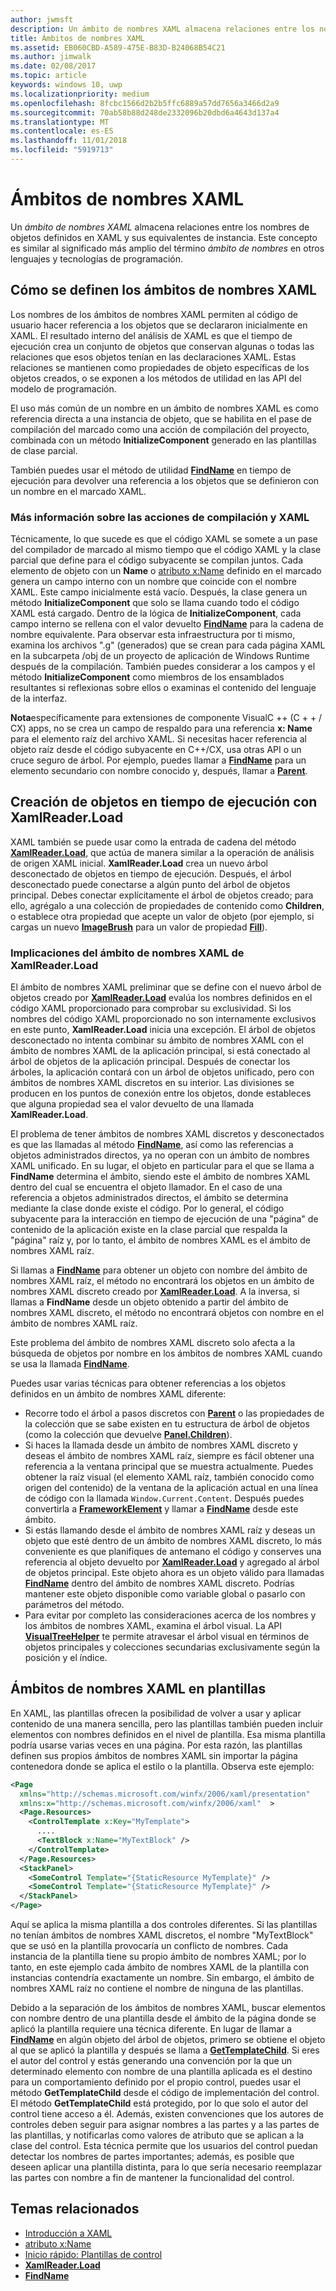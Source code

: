 ```yaml
---
author: jwmsft
description: Un ámbito de nombres XAML almacena relaciones entre los nombres de objetos definidos en XAML y sus equivalentes de instancia. Este concepto es similar al significado más amplio del término ámbito de nombres en otros lenguajes y tecnologías de programación.
title: Ámbitos de nombres XAML
ms.assetid: EB060CBD-A589-475E-B83D-B24068B54C21
ms.author: jimwalk
ms.date: 02/08/2017
ms.topic: article
keywords: windows 10, uwp
ms.localizationpriority: medium
ms.openlocfilehash: 8fcbc1566d2b2b5ffc6889a57dd7656a3466d2a9
ms.sourcegitcommit: 70ab58b88d248de2332096b20dbd6a4643d137a4
ms.translationtype: MT
ms.contentlocale: es-ES
ms.lasthandoff: 11/01/2018
ms.locfileid: "5919713"
---
```

# <a name="xaml-namescopes"></a>Ámbitos de nombres XAML


Un *ámbito de nombres XAML* almacena relaciones entre los nombres de objetos definidos en XAML y sus equivalentes de instancia. Este concepto es similar al significado más amplio del término *ámbito de nombres* en otros lenguajes y tecnologías de programación.

## <a name="how-xaml-namescopes-are-defined"></a>Cómo se definen los ámbitos de nombres XAML

Los nombres de los ámbitos de nombres XAML permiten al código de usuario hacer referencia a los objetos que se declararon inicialmente en XAML. El resultado interno del análisis de XAML es que el tiempo de ejecución crea un conjunto de objetos que conservan algunas o todas las relaciones que esos objetos tenían en las declaraciones XAML. Estas relaciones se mantienen como propiedades de objeto específicas de los objetos creados, o se exponen a los métodos de utilidad en las API del modelo de programación.

El uso más común de un nombre en un ámbito de nombres XAML es como referencia directa a una instancia de objeto, que se habilita en el pase de compilación del marcado como una acción de compilación del proyecto, combinada con un método **InitializeComponent** generado en las plantillas de clase parcial.

También puedes usar el método de utilidad [**FindName**](https://msdn.microsoft.com/library/windows/apps/br208715) en tiempo de ejecución para devolver una referencia a los objetos que se definieron con un nombre en el marcado XAML.

### <a name="more-about-build-actions-and-xaml"></a>Más información sobre las acciones de compilación y XAML

Técnicamente, lo que sucede es que el código XAML se somete a un pase del compilador de marcado al mismo tiempo que el código XAML y la clase parcial que define para el código subyacente se compilan juntos. Cada elemento de objeto con un **Name** o [atributo x:Name](x-name-attribute.md) definido en el marcado genera un campo interno con un nombre que coincide con el nombre XAML. Este campo inicialmente está vacío. Después, la clase genera un método **InitializeComponent** que solo se llama cuando todo el código XAML está cargado. Dentro de la lógica de **InitializeComponent**, cada campo interno se rellena con el valor devuelto [**FindName**](https://msdn.microsoft.com/library/windows/apps/br208715) para la cadena de nombre equivalente. Para observar esta infraestructura por ti mismo, examina los archivos ".g" (generados) que se crean para cada página XAML en la subcarpeta /obj de un proyecto de aplicación de Windows Runtime después de la compilación. También puedes considerar a los campos y el método **InitializeComponent** como miembros de los ensamblados resultantes si reflexionas sobre ellos o examinas el contenido del lenguaje de la interfaz.

**Nota**específicamente para extensiones de componente VisualC ++ (C + + / CX) apps, no se crea un campo de respaldo para una referencia **x: Name** para el elemento raíz del archivo XAML. Si necesitas hacer referencia al objeto raíz desde el código subyacente en C++/CX, usa otras API o un cruce seguro de árbol. Por ejemplo, puedes llamar a [**FindName**](https://msdn.microsoft.com/library/windows/apps/br208715) para un elemento secundario con nombre conocido y, después, llamar a [**Parent**](https://msdn.microsoft.com/library/windows/apps/br208739).

## <a name="creating-objects-at-run-time-with-xamlreaderload"></a>Creación de objetos en tiempo de ejecución con XamlReader.Load

XAML también se puede usar como la entrada de cadena del método [**XamlReader.Load**](https://msdn.microsoft.com/library/windows/apps/br228048), que actúa de manera similar a la operación de análisis de origen XAML inicial. **XamlReader.Load** crea un nuevo árbol desconectado de objetos en tiempo de ejecución. Después, el árbol desconectado puede conectarse a algún punto del árbol de objetos principal. Debes conectar explícitamente el árbol de objetos creado; para ello, agrégalo a una colección de propiedades de contenido como **Children**, o establece otra propiedad que acepte un valor de objeto (por ejemplo, si cargas un nuevo [**ImageBrush**](https://msdn.microsoft.com/library/windows/apps/br210101) para un valor de propiedad [**Fill**](/uwp/api/Windows.UI.Xaml.Shapes.Shape.Fill)).

### <a name="xaml-namescope-implications-of-xamlreaderload"></a>Implicaciones del ámbito de nombres XAML de XamlReader.Load 

El ámbito de nombres XAML preliminar que se define con el nuevo árbol de objetos creado por [**XamlReader.Load**](https://msdn.microsoft.com/library/windows/apps/br228048) evalúa los nombres definidos en el código XAML proporcionado para comprobar su exclusividad. Si los nombres del código XAML proporcionado no son internamente exclusivos en este punto, **XamlReader.Load** inicia una excepción. El árbol de objetos desconectado no intenta combinar su ámbito de nombres XAML con el ámbito de nombres XAML de la aplicación principal, si está conectado al árbol de objetos de la aplicación principal. Después de conectar los árboles, la aplicación contará con un árbol de objetos unificado, pero con ámbitos de nombres XAML discretos en su interior. Las divisiones se producen en los puntos de conexión entre los objetos, donde estableces que alguna propiedad sea el valor devuelto de una llamada **XamlReader.Load**.

El problema de tener ámbitos de nombres XAML discretos y desconectados es que las llamadas al método [**FindName**](https://msdn.microsoft.com/library/windows/apps/br208715), así como las referencias a objetos administrados directos, ya no operan con un ámbito de nombres XAML unificado. En su lugar, el objeto en particular para el que se llama a **FindName** determina el ámbito, siendo este el ámbito de nombres XAML dentro del cual se encuentra el objeto llamador. En el caso de una referencia a objetos administrados directos, el ámbito se determina mediante la clase donde existe el código. Por lo general, el código subyacente para la interacción en tiempo de ejecución de una "página" de contenido de la aplicación existe en la clase parcial que respalda la "página" raíz y, por lo tanto, el ámbito de nombres XAML es el ámbito de nombres XAML raíz.

Si llamas a [**FindName**](https://msdn.microsoft.com/library/windows/apps/br208715) para obtener un objeto con nombre del ámbito de nombres XAML raíz, el método no encontrará los objetos en un ámbito de nombres XAML discreto creado por [**XamlReader.Load**](https://msdn.microsoft.com/library/windows/apps/br228048). A la inversa, si llamas a **FindName** desde un objeto obtenido a partir del ámbito de nombres XAML discreto, el método no encontrará objetos con nombre en el ámbito de nombres XAML raíz.

Este problema del ámbito de nombres XAML discreto solo afecta a la búsqueda de objetos por nombre en los ámbitos de nombres XAML cuando se usa la llamada [**FindName**](https://msdn.microsoft.com/library/windows/apps/br208715).

Puedes usar varias técnicas para obtener referencias a los objetos definidos en un ámbito de nombres XAML diferente:

-   Recorre todo el árbol a pasos discretos con [**Parent**](https://msdn.microsoft.com/library/windows/apps/br208739) o las propiedades de la colección que se sabe existen en tu estructura de árbol de objetos (como la colección que devuelve [**Panel.Children**](https://msdn.microsoft.com/library/windows/apps/br227514)).
-   Si haces la llamada desde un ámbito de nombres XAML discreto y deseas el ámbito de nombres XAML raíz, siempre es fácil obtener una referencia a la ventana principal que se muestra actualmente. Puedes obtener la raíz visual (el elemento XAML raíz, también conocido como origen del contenido) de la ventana de la aplicación actual en una línea de código con la llamada `Window.Current.Content`. Después puedes convertirla a [**FrameworkElement**](https://msdn.microsoft.com/library/windows/apps/br208706) y llamar a [**FindName**](https://msdn.microsoft.com/library/windows/apps/br208715) desde este ámbito.
-   Si estás llamando desde el ámbito de nombres XAML raíz y deseas un objeto que esté dentro de un ámbito de nombres XAML discreto, lo más conveniente es que planifiques de antemano el código y conserves una referencia al objeto devuelto por [**XamlReader.Load**](https://msdn.microsoft.com/library/windows/apps/br228048) y agregado al árbol de objetos principal. Este objeto ahora es un objeto válido para llamadas [**FindName**](https://msdn.microsoft.com/library/windows/apps/br208715) dentro del ámbito de nombres XAML discreto. Podrías mantener este objeto disponible como variable global o pasarlo con parámetros del método.
-   Para evitar por completo las consideraciones acerca de los nombres y los ámbitos de nombres XAML, examina el árbol visual. La API [**VisualTreeHelper**](https://msdn.microsoft.com/library/windows/apps/br243038) te permite atravesar el árbol visual en términos de objetos principales y colecciones secundarias exclusivamente según la posición y el índice.

## <a name="xaml-namescopes-in-templates"></a>Ámbitos de nombres XAML en plantillas

En XAML, las plantillas ofrecen la posibilidad de volver a usar y aplicar contenido de una manera sencilla, pero las plantillas también pueden incluir elementos con nombres definidos en el nivel de plantilla.  Esa misma plantilla podría usarse varias veces en una página. Por esta razón, las plantillas definen sus propios ámbitos de nombres XAML sin importar la página contenedora donde se aplica el estilo o la plantilla. Observa este ejemplo:

```xml
<Page
  xmlns="http://schemas.microsoft.com/winfx/2006/xaml/presentation" 
  xmlns:x="http://schemas.microsoft.com/winfx/2006/xaml"  >
  <Page.Resources>
    <ControlTemplate x:Key="MyTemplate">
      ....
      <TextBlock x:Name="MyTextBlock" />
    </ControlTemplate>
  </Page.Resources>
  <StackPanel>
    <SomeControl Template="{StaticResource MyTemplate}" />
    <SomeControl Template="{StaticResource MyTemplate}" />
  </StackPanel>
</Page>
```

Aquí se aplica la misma plantilla a dos controles diferentes. Si las plantillas no tenían ámbitos de nombres XAML discretos, el nombre "MyTextBlock" que se usó en la plantilla provocaría un conflicto de nombres. Cada instancia de la plantilla tiene su propio ámbito de nombres XAML; por lo tanto, en este ejemplo cada ámbito de nombres XAML de la plantilla con instancias contendría exactamente un nombre. Sin embargo, el ámbito de nombres XAML raíz no contiene el nombre de ninguna de las plantillas.

Debido a la separación de los ámbitos de nombres XAML, buscar elementos con nombre dentro de una plantilla desde el ámbito de la página donde se aplicó la plantilla requiere una técnica diferente. En lugar de llamar a [**FindName**](https://msdn.microsoft.com/library/windows/apps/br208715) en algún objeto del árbol de objetos, primero se obtiene el objeto al que se aplicó la plantilla y después se llama a [**GetTemplateChild**](https://msdn.microsoft.com/library/windows/apps/br209416). Si eres el autor del control y estás generando una convención por la que un determinado elemento con nombre de una plantilla aplicada es el destino para un comportamiento definido por el propio control, puedes usar el método **GetTemplateChild** desde el código de implementación del control. El método **GetTemplateChild** está protegido, por lo que solo el autor del control tiene acceso a él. Además, existen convenciones que los autores de controles deben seguir para asignar nombres a las partes y a las partes de las plantillas, y notificarlas como valores de atributo que se aplican a la clase del control. Esta técnica permite que los usuarios del control puedan detectar los nombres de partes importantes; además, es posible que deseen aplicar una plantilla distinta, para lo que sería necesario reemplazar las partes con nombre a fin de mantener la funcionalidad del control.

## <a name="related-topics"></a>Temas relacionados

* [Introducción a XAML](xaml-overview.md)
* [atributo x:Name](x-name-attribute.md)
* [Inicio rápido: Plantillas de control](https://msdn.microsoft.com/library/windows/apps/xaml/hh465374)
* [**XamlReader.Load**](https://msdn.microsoft.com/library/windows/apps/br228048)
* [**FindName**](https://msdn.microsoft.com/library/windows/apps/br208715)
 

